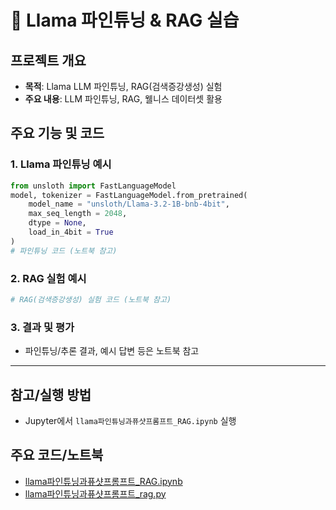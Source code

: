 # 🦙 Llama 파인튜닝 & RAG 실습

## 프로젝트 개요
- **목적**: Llama LLM 파인튜닝, RAG(검색증강생성) 실험
- **주요 내용**: LLM 파인튜닝, RAG, 웰니스 데이터셋 활용

## 주요 기능 및 코드

### 1. Llama 파인튜닝 예시
```python
from unsloth import FastLanguageModel
model, tokenizer = FastLanguageModel.from_pretrained(
    model_name = "unsloth/Llama-3.2-1B-bnb-4bit",
    max_seq_length = 2048,
    dtype = None,
    load_in_4bit = True
)
# 파인튜닝 코드 (노트북 참고)
```

### 2. RAG 실험 예시
```python
# RAG(검색증강생성) 실험 코드 (노트북 참고)
```

### 3. 결과 및 평가
- 파인튜닝/추론 결과, 예시 답변 등은 노트북 참고

---

## 참고/실행 방법
- Jupyter에서 `llama파인튜닝과퓨샷프롬프트_RAG.ipynb` 실행

## 주요 코드/노트북
- [llama파인튜닝과퓨샷프롬프트_RAG.ipynb](./llama파인튜닝과퓨샷프롬프트_RAG.ipynb)
- [llama파인튜닝과퓨샷프롬프트_rag.py](./llama파인튜닝과퓨샷프롬프트_rag.py)
